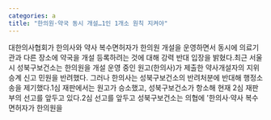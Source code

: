 ```yaml
---
categories: a
title: "한의원·약국 동시 개설…1인 1개소 원칙 지켜야"
---
```

대한의사협회가 한의사와 약사 복수면허자가 한의원 개설을 운영하면서 동시에 의료기관과 다른 장소에 약국을 개설 등록하려는 것에 대해 강력 반대 입장을 밝혔다.최근 서울시 성북구보건소는 한의원을 개설 운영 중인 원고(한의사)가 제출한 약사개설자의 지위 승계 신고 민원을 반려했다. 그러나 한의사는 성북구보건소의 반려처분에 반대해 행정소송을 제기했다.1심 재판에서는 원고가 승소했고, 성북구보건소가 항소해 현재 2심 재판부의 선고를 앞두고 있다.2심 선고를 앞두고 성북구보건소는 의협에 &#39;한의사&middot;약사 복수면허자가 한의원을